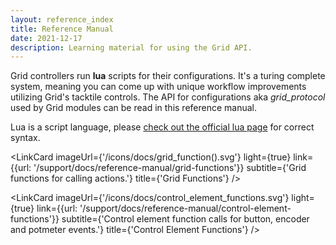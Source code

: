 ```yaml
---
layout: reference_index
title: Reference Manual
date: 2021-12-17
description: Learning material for using the Grid API.
---
```


<script>

  import LinkCard from '$lib/mdsvex/components/_LinkCard.svelte';

</script>

  Grid controllers run <b>lua</b> scripts for their configurations. It's a turing complete system, meaning you can come up with unique workflow improvements utilizing Grid's tacktile controls. The API for configurations aka <i>grid_protocol</i> used by Grid modules can be read in this reference manual. 

  Lua is a script language, please <a href="https://www.lua.org/pil/contents.html" rel="external" target="_blank" class="pb-0.5 border-b-2 border-blue-500">check out the official lua page</a> for correct syntax.

<div class="w-full grid grid-rows-2 gap-2 pb-4">

  <LinkCard 
    imageUrl={'/icons/docs/grid_function().svg'} 
    light={true}
    link={{url: '/support/docs/reference-manual/grid-functions'}}
    subtitle={'Grid functions for calling actions.'}
    title={'Grid Functions'}
  />

  <LinkCard 
    imageUrl={'/icons/docs/control_element_functions.svg'} 
    light={true}
    link={{url: '/support/docs/reference-manual/control-element-functions'}}
    subtitle={'Control element function calls for button, encoder and potmeter events.'}
    title={'Control Element Functions'}
  />

</div>